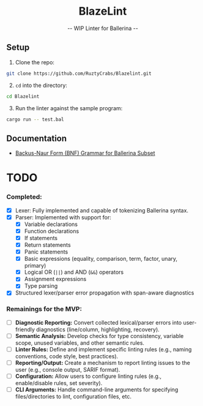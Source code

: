 <div align="center">

# BlazeLint
<p> -- WIP Linter for Ballerina --  </p>

</div>

## Setup

1. Clone the repo:

```bash
git clone https://github.com/RuztyCrabs/Blazelint.git
```

2. `cd` into the directory:

```bash
cd Blazelint
```

3. Run the linter against the sample program:

```bash
cargo run -- test.bal
```

## Documentation

*   [Backus-Naur Form (BNF) Grammar for Ballerina Subset](BNF.md)

# TODO

### Completed:

- [x] Lexer: Fully implemented and capable of tokenizing Ballerina syntax.
- [x] Parser: Implemented with support for:
  - [x] Variable declarations
  - [x] Function declarations
  - [x] If statements
  - [x] Return statements
  - [x] Panic statements
  - [x] Basic expressions (equality, comparison, term, factor, unary, primary)
  - [x] Logical OR (`||`) and AND (`&&`) operators
  - [x] Assignment expressions
  - [x] Type parsing
- [x] Structured lexer/parser error propagation with span-aware diagnostics

### Remainings for the MVP: 

- [ ] **Diagnostic Reporting:** Convert collected lexical/parser errors into user-friendly diagnostics (line/column, highlighting, recovery).
- [ ] **Semantic Analysis:** Develop checks for type consistency, variable scope, unused variables, and other semantic rules.
- [ ] **Linter Rules:** Define and implement specific linting rules (e.g., naming conventions, code style, best practices).
- [ ] **Reporting/Output:** Create a mechanism to report linting issues to the user (e.g., console output, SARIF format).
- [ ] **Configuration:** Allow users to configure linting rules (e.g., enable/disable rules, set severity).
- [ ] **CLI Arguments:** Handle command-line arguments for specifying files/directories to lint, configuration files, etc.
